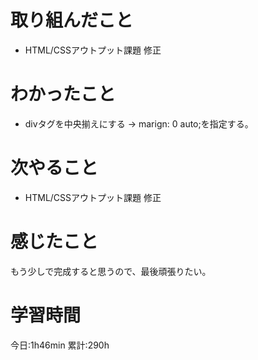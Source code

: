 # 取り組んだこと       
- HTML/CSSアウトプット課題 修正
# わかったこと
- divタグを中央揃えにする → marign: 0 auto;を指定する。
# 次やること
- HTML/CSSアウトプット課題 修正
# 感じたこと
もう少しで完成すると思うので、最後頑張りたい。
# 学習時間  
今日:1h46min
累計:290h
